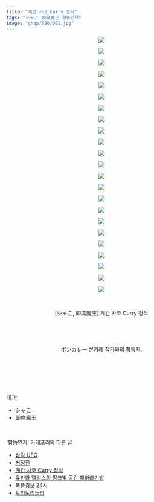 ```yaml
---
title: "계간 샤코 Curry 정식"
tags: "シャこ 即席魔王 합동인지"
image: "ghap/586/001.jpg"
---
```

<div class="article">
<p style="text-align: center; clear: none; float: none;"><img src="{{ site.nasurl }}/ghap/586/001.jpg"/></p>
<p style="text-align: center; clear: none; float: none;"><img src="{{ site.nasurl }}/ghap/586/002.jpg"/></p>
<p style="text-align: center; clear: none; float: none;"><img src="{{ site.nasurl }}/ghap/586/003.jpg"/></p>
<p style="text-align: center; clear: none; float: none;"><img src="{{ site.nasurl }}/ghap/586/004.jpg"/></p>
<p style="text-align: center; clear: none; float: none;"><img src="{{ site.nasurl }}/ghap/586/005.jpg"/></p>
<p style="text-align: center; clear: none; float: none;"><img src="{{ site.nasurl }}/ghap/586/006.jpg"/></p>
<p style="text-align: center; clear: none; float: none;"><img src="{{ site.nasurl }}/ghap/586/007.jpg"/></p>
<p style="text-align: center; clear: none; float: none;"><img src="{{ site.nasurl }}/ghap/586/008.jpg"/></p>
<p style="text-align: center; clear: none; float: none;"><img src="{{ site.nasurl }}/ghap/586/009.jpg"/></p>
<p style="text-align: center; clear: none; float: none;"><img src="{{ site.nasurl }}/ghap/586/010.jpg"/></p>
<p style="text-align: center; clear: none; float: none;"><img src="{{ site.nasurl }}/ghap/586/011.jpg"/></p>
<p style="text-align: center; clear: none; float: none;"><img src="{{ site.nasurl }}/ghap/586/012.jpg"/></p>
<p style="text-align: center; clear: none; float: none;"><img src="{{ site.nasurl }}/ghap/586/013.jpg"/></p>
<p style="text-align: center; clear: none; float: none;"><img src="{{ site.nasurl }}/ghap/586/014.jpg"/></p>
<p style="text-align: center; clear: none; float: none;"><img src="{{ site.nasurl }}/ghap/586/015.jpg"/></p>
<p style="text-align: center; clear: none; float: none;"><img src="{{ site.nasurl }}/ghap/586/016.jpg"/></p>
<p style="text-align: center; clear: none; float: none;"><img src="{{ site.nasurl }}/ghap/586/017.jpg"/></p>
<p style="text-align: center; clear: none; float: none;"><img src="{{ site.nasurl }}/ghap/586/018.jpg"/></p>
<p style="text-align: center; clear: none; float: none;"><img src="{{ site.nasurl }}/ghap/586/019.jpg"/></p>
<p style="text-align: center; clear: none; float: none;"><img src="{{ site.nasurl }}/ghap/586/020.jpg"/></p>
<p style="text-align: center; clear: none; float: none;"><img src="{{ site.nasurl }}/ghap/586/021.jpg"/></p>
<p style="text-align: center; clear: none; float: none;"><img src="{{ site.nasurl }}/ghap/586/022.jpg"/></p>
<p style="text-align: center; clear: none; float: none;"><img src="{{ site.nasurl }}/ghap/586/023.jpg"/></p>
<p style="text-align: center; clear: none; float: none;"><br/></p>
<p style="text-align: center; clear: none; float: none;">[シャこ, 即席魔王] 계간 샤코 Curry 정식</p>
<p style="text-align: center; clear: none; float: none;"><br/></p>
<p style="text-align: center; clear: none; float: none;"><br/></p>
<p style="text-align: center; clear: none; float: none;">ボンカレー 본카레 작가와의 합동지.</p>
<p style="text-align: center; clear: none; float: none;"><br/></p>
<p><br/></p>
</div><br/>
<div class="tagTrail">
<p>태그: </p>
<ul>
<li>シャこ</li>
<li>即席魔王</li>
</ul>
</div><br/>
<div class="another">
<p>'합동인지' 카테고리의 다른 글</p>
<ul>
<li><a href="/2016-07-10-ghap_814">삼각 UFO</a></li>
<li><a href="/2016-06-27-ghap_590">저정전</a></li>
<li><a href="/2016-06-27-ghap_586">계간 샤코 Curry 정식</a></li>
<li><a href="/2016-06-24-ghap_541">유카와 앨리스의 핑크빛 공간 해바라기밭</a></li>
<li><a href="/2016-06-21-ghap_463">폭풍경보 24시</a></li>
<li><a href="/2016-06-21-ghap_398">토리도리노리</a></li>
</ul>
</div><br/>
<div class="cb_module cb_fluid">
<div class="cb_wrt cb_profile">
</div><!-- commentList close -->
</div><br/>
